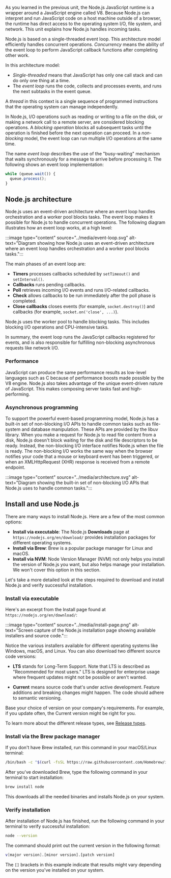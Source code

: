As you learned in the previous unit, the Node.js JavaScript runtime is a wrapper around a JavaScript engine called V8. Because Node.js can interpret and run JavaScript code on a host machine outside of a browser, the runtime has direct access to the operating system I/O, file system, and network. This unit explains how Node.js handles incoming tasks.

Node.js is based on a single-threaded event loop. This architecture model efficiently handles concurrent operations. *Concurrency* means the ability of the event loop to perform JavaScript callback functions after completing other work.

In this architecture model:

- *Single-threaded* means that JavaScript has only one call stack and can do only one thing at a time.
- The *event loop* runs the code, collects and processes events, and runs the next subtasks in the event queue.

A *thread* in this context is a single sequence of programmed instructions that the operating system can manage independently.

In Node.js, I/O operations such as reading or writing to a file on the disk, or making a network call to a remote server, are considered blocking operations. A *blocking operation* blocks all subsequent tasks until the operation is finished before the next operation can proceed. In a *non-blocking* model, the event loop can run multiple I/O operations at the same time.

The name *event loop* describes the use of the "busy-waiting" mechanism that waits synchronously for a message to arrive before processing it. The following shows an event loop implementation:

```js
while (queue.wait()) {
  queue.process();
}
```

## Node.js architecture

Node.js uses an event-driven architecture where an event loop handles orchestration and a worker pool blocks tasks. The event loop makes it possible for Node.js to handle concurrent operations. The following diagram illustrates how an event loop works, at a high level:

:::image type="content" source="../media/event-loop.svg" alt-text="Diagram showing how Node.js uses an event-driven architecture where an event loop handles orchestration and a worker pool blocks tasks.":::

The main phases of an event loop are:

- **Timers** processes callbacks scheduled by `setTimeout()` and `setInterval()`.
- **Callbacks** runs pending callbacks.
- **Poll** retrieves incoming I/O events and runs I/O-related callbacks.
- **Check** allows callbacks to be run immediately after the poll phase is completed.
- **Close callbacks** closes events (for example, `socket.destroy()`) and callbacks (for example, `socket.on('close', ...)`).

Node.js uses the worker pool to handle blocking tasks. This includes blocking I/O operations and CPU-intensive tasks.

In summary, the event loop runs the JavaScript callbacks registered for events, and is also responsible for fulfilling non-blocking asynchronous requests like network I/O.

### Performance

JavaScript can produce the same performance results as low-level languages such as C because of performance boosts made possible by the V8 engine. Node.js also takes advantage of the unique event-driven nature of JavaScript. This makes composing server tasks fast and high-performing.

### Asynchronous programming

To support the powerful event-based programming model, Node.js has a built-in set of non-blocking I/O APIs to handle common tasks such as file-system and database manipulation. These APIs are provided by the libuv library. When you make a request for Node.js to read file content from a disk, Node.js doesn't block waiting for the disk and file descriptors to be ready. Instead, the non-blocking I/O interface notifies Node.js when the file is ready. The non-blocking I/O works the same way when the browser notifies your code that a mouse or keyboard event has been triggered, or when an XMLHttpRequest (XHR) response is received from a remote endpoint.

:::image type="content" source="../media/architecture.svg" alt-text="Diagram showing the built-in set of non-blocking I/O APIs that Node.js uses to handle common tasks.":::

## Install and use Node.js

There are many ways to install Node.js. Here are a few of the most common options:

- **Install via executable**: The Node.js **Downloads** page at `https://nodejs.org/en/download/` provides installation packages for different operating systems.
- **Install via Brew**: Brew is a popular package manager for Linux and macOS.
- **Install via NVM**: Node Version Manager (NVM) not only helps you install the version of Node.js you want, but also helps manage your installation. We won't cover this option in this section.

Let's take a more detailed look at the steps required to download and install Node.js and verify successful installation.

### Install via executable

Here's an excerpt from the Install page found at `https://nodejs.org/en/download/`:

:::image type="content" source="../media/install-page.png" alt-text="Screen capture of the Node.js installation page showing available installers and source code.":::

Notice the various installers available for different operating systems like Windows, macOS, and Linux. You can also download two different source code versions:

- **LTS** stands for Long-Term Support. Note that LTS is described as "Recommended for most users." LTS is designed for enterprise usage where frequent updates might not be possible or aren't wanted.

- **Current** means source code that's under active development. Feature additions and breaking changes might happen. The code should adhere to semantic versioning.

Base your choice of version on your company's requirements. For example, if you update often, the Current version might be right for you.

To learn more about the different release types, see [Release types](https://github.com/nodejs/node#release-types).

### Install via the Brew package manager

If you don't have Brew installed, run this command in your macOS/Linux terminal:

```bash
/bin/bash -c "$(curl -fsSL https://raw.githubusercontent.com/Homebrew/install/master/install.sh)"
```

After you've downloaded Brew, type the following command in your terminal to start installation:

```bash
brew install node
```

This downloads all the needed binaries and installs Node.js on your system.

### Verify installation

After installation of Node.js has finished, run the following command in your terminal to verify successful installation:

```bash
node --version
```

The command should print out the current version in the following format:

```bash
v[major version].[minor version].[patch version]
```

The `[]` brackets in this example indicate that results might vary depending on the version you've installed on your system.
